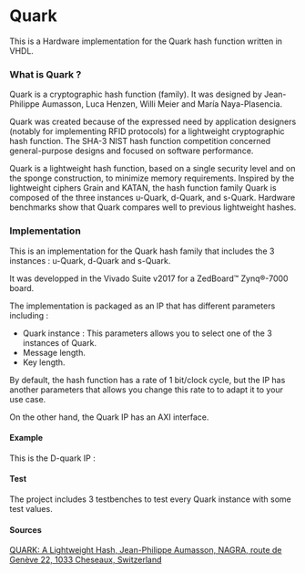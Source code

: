# Quark
This is a Hardware implementation for the Quark hash function written in VHDL.

### What is Quark ?

Quark is a cryptographic hash function (family). It was designed by Jean-Philippe Aumasson, Luca Henzen, Willi Meier and María Naya-Plasencia.

Quark was created because of the expressed need by application designers (notably for implementing RFID protocols) for a lightweight cryptographic hash function. The SHA-3 NIST hash function competition concerned general-purpose designs and focused on software performance.

Quark is a lightweight hash function, based on a single security level and on the sponge construction, to minimize memory requirements. Inspired by the lightweight ciphers Grain and KATAN, the hash function family Quark is composed of the three instances u-Quark, d-Quark, and s-Quark. Hardware benchmarks show that Quark compares well to previous lightweight hashes.

### Implementation

This is an implementation for the Quark hash family that includes the 3 instances : u-Quark, d-Quark and s-Quark.

It was developped in the Vivado Suite v2017 for a ZedBoard™ Zynq®-7000 board.

The implementation is packaged as an IP that has different parameters including :
- Quark instance : This parameters allows you to select one of the 3 instances of Quark.
- Message length.
- Key length.

By default, the hash function has a rate of 1 bit/clock cycle, but the IP has another parameters that allows you change this rate to to adapt it to your use case.

On the other hand, the Quark IP has an AXI interface.

#### Example
This is the D-quark IP : 

#### Test
The project includes 3 testbenches to test every Quark instance with some test values.

#### Sources 
[QUARK: A Lightweight Hash, Jean-Philippe Aumasson, NAGRA, route de Genève 22, 1033 Cheseaux, Switzerland](https://131002.net/quark/quark_full.pdf)
